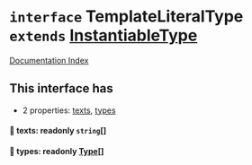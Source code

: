 # `interface` TemplateLiteralType `extends` [InstantiableType](../interface.InstantiableType/README.md)

[Documentation Index](../README.md)

## This interface has

- 2 properties:
[texts](#-texts-readonly-string),
[types](#-types-readonly-type)


#### 📄 texts: readonly `string`\[]



#### 📄 types: readonly [Type](../interface.Type/README.md)\[]



